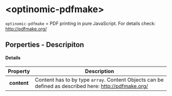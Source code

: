 # \<optinomic-pdfmake\>

`optinomic-pdfmake` = PDF printing in pure JavaScript. For details check: http://pdfmake.org/

## Porperties - Descripiton

#### Details
| Property  |  Description  |
|:---:|---|
| __content__ | Content has to by type `array`. Content Objects can be defined as described here: http://pdfmake.org/ |
